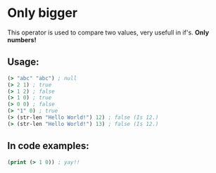 # Only bigger

This operator is used to compare two values, very usefull in if's.
**Only numbers!**

## Usage:

```clj
(> "abc" "abc") ; null
(> 2 1) ; true
(> 1 2) ; false
(> 1 0) ; true
(> 0 0) ; false
(> "1" 0) ; true
(> (str-len "Hello World!") 12) ; false (Is 12.)
(> (str-len "Hello World!") 13) ; false (Is 12.)
```

## In code examples:

```clj
(print (> 1 0)) ; yay!!
```
